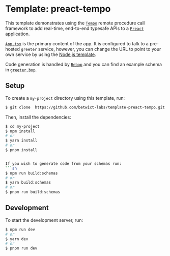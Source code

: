 # Template: preact-tempo

This template demonstrates using the [`Tempo`](https://github.com/betwixt-labs/tempo) remote procedure call framework to add real-time, end-to-end typesafe APIs to a [`Preact`](https://preactjs.com) application.

[`App.tsx`](https://github.com/betwixt-labs/template-preact-tempo/blob/main/src/App.tsx) is the primary content of the app. It is configured to talk to a pre-hosted `greeter` service, however, you can change the URL to point to your own service by using the [Node.js template](https://github.com/betwixt-labs/template-nodejs-tempo-server).

Code generation is handled by [`Bebop`](https://github.com/betwixt-labs/bebop) and you can find an example schema in [`greeter.bop`](https://github.com/betwixt-labs/template-preact-tempo/blob/main/greeter.bop).

## Setup

To create a `my-project` directory using this template, run:

```sh
$ git clone  https://github.com/betwixt-labs/template-preact-tempo.git my-project
```

Then, install the dependencies:
```sh
$ cd my-project
$ npm install
# or
$ yarn install
# or
$ pnpm install
```

```sh

If you wish to generate code from your schemas run:
```sh
$ npm run build:schemas
# or
$ yarn build:schemas
# or
$ pnpm run build:schemas
```

## Development
To start the development server, run:
```sh
$ npm run dev
# or
$ yarn dev
# or
$ pnpm run dev
```